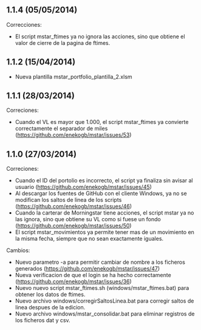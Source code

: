 ## 1.1.4 (05/05/2014)

Correcciones:

  - El script mstar_ftimes ya no ignora las acciones, sino que obtiene el valor de cierre de la pagina de ftimes.

## 1.1.2 (15/04/2014)

  - Nueva plantilla mstar_portfolio_plantilla_2.xlsm

## 1.1.1 (28/03/2014)

Correciones:

 - Cuando el VL es mayor que 1.000, el script mstar_ftimes ya convierte correctamente el separador de miles (https://github.com/enekogb/mstar/issues/53)

## 1.1.0 (27/03/2014)

Correciones:

 - Cuando el ID del portolio es incorrecto, el script ya finaliza sin avisar al usuario (https://github.com/enekogb/mstar/issues/45)
 - Al descargar los fuentes de GitHub con el cliente Windows, ya no se modifican los saltos de linea de los scripts (https://github.com/enekogb/mstar/issues/46)
 - Cuando la carterar de Morningstar tiene acciones, el script mstar ya no las ignora, sino que obtiene su VL como si fuese un fondo (https://github.com/enekogb/mstar/issues/50)
 - El script mstar_movimientos ya permite tener mas de un movimiento en la misma fecha, siempre que no sean exactamente iguales.


Cambios:

  - Nuevo parametro -a para permitir cambiar de nombre a los ficheros generados (https://github.com/enekogb/mstar/issues/47)
  - Nueva verificacion de que el login se ha hecho correctamente (https://github.com/enekogb/mstar/issues/36)
  - Nuevo nuevo script mstar_ftimes.sh (windows/mstar_ftimes.bat) para obtener los datos de ftimes.
  - Nuevo archivo windows/corregirSaltosLinea.bat para corregir saltos de linea despues de la edicion.
  - Nuevo archivo windows/mstar_consolidar.bat para eliminar registros de los ficheros dat y csv.
